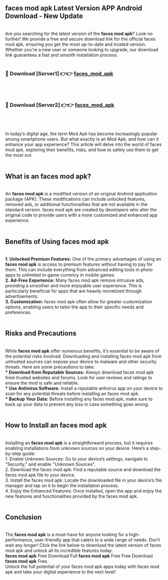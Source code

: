 ## faces mod apk Latest Version APP Android Download - New Update
<br>
Are you searching for the latest version of the <strong>faces mod apk</strong>? Look no further! We provide a free and secure download link for the official faces mod apk, ensuring you get the most up-to-date and trusted version. Whether you're a new user or someone looking to upgrade, our download link guarantees a fast and smooth installation process.
<br>
<br>
<h3>🔴 Download [Server1] 👉👉 <a href="https://modyolo.store/faces+mod+apk">faces_mod_apk</a></h3><br>
<br>
<h3>🔴 Download [Server2] 👉👉 <a href="https://modyolo.store/faces+mod+apk">faces_mod_apk</a></h3><br>
<br>
<br>
In today’s digital age, the term Mod Apk has become increasingly popular among smartphone users. But what exactly is an Mod Apk, and how can it enhance your app experience? This article will delve into the world of faces mod apk, exploring their benefits, risks, and how to safely use them to get the most out.
<br>
<br>
<h2>What is an faces mod apk?</h2>
<br>
An <strong>faces mod apk</strong> is a modified version of an original Android application package (APK). These modifications can include unlocked features, removed ads, or additional functionalities that are not available in the standard version. faces mod apk are created by developers who alter the original code to provide users with a more customized and enhanced app experience.
<br>
<br>
<h2>Benefits of Using faces mod apk</h2>
<br>
<strong> 1. Unlocked Premium Features:</strong> One of the primary advantages of using an <strong>faces mod apk</strong> is access to premium features without having to pay for them. This can include everything from advanced editing tools in photo apps to unlimited in-game currency in mobile games.
<br>
<strong> 2. Ad-Free Experience:</strong> Many faces mod apk remove intrusive ads, providing a smoother and more enjoyable user experience. This is particularly beneficial for apps that are heavily monetized through advertisements.
<br>
<strong> 3. Customization:</strong> faces mod apk often allow for greater customization options, enabling users to tailor the app to their specific needs and preferences.
<br>
<br>
<h2>Risks and Precautions</h2>
<br>
While <strong>faces mod apk</strong> offer numerous benefits, it’s essential to be aware of the potential risks involved. Downloading and installing faces mod apk from untrusted sources can expose your device to malware and other security threats. Here are some precautions to take:
<br>
<strong> * Download from Reputable Sources:</strong> Always download faces mod apk from trusted websites and forums. Look for user reviews and ratings to ensure the mod is safe and reliable.
<br>
<strong> * Use Antivirus Software:</strong> Install a reputable antivirus app on your device to scan for any potential threats before installing an faces mod apk.
<br>
<strong> * Backup Your Data:</strong> Before installing any faces mod apk, make sure to back up your data to prevent any loss in case something goes wrong.
<br>
<br>
<h2>How to Install an faces mod apk</h2>
<br>
Installing an <strong>faces mod apk</strong> is a straightforward process, but it requires enabling installations from unknown sources on your device. Here’s a step-by-step guide:
<br>
 1. Enable Unknown Sources: Go to your device’s settings, navigate to "Security," and enable "Unknown Sources".
<br>
 2. Download the faces mod apk: Find a reputable source and download the faces mod apk file to your device.
<br>
 3. Install the faces mod apk: Locate the downloaded file in your device’s file manager and tap on it to begin the installation process.
<br>
 4. Enjoy the Enhanced Features: Once installed, open the app and enjoy the new features and functionalities provided by the faces mod apk.
<br>
<br>
<h2><strong>Conclusion</strong></h2>
<br>
The <strong>faces mod apk</strong> is a must-have for anyone looking for a high-performance, user-friendly app that caters to a wide range of needs. Don’t wait any longer! Click the link below to download the latest version of faces mod apk and unlock all its incredible features today.
<br>
<strong>faces mod apk</strong> Free Download Full <strong>faces mod apk</strong> Free Free Download <strong>faces mod apk</strong> Free.
<br>
Unlock the full potential of your faces mod apk apps today with faces mod apk and take your digital experience to the next level!